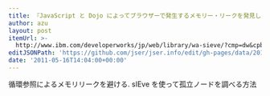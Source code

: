```yaml
---
title: 『JavaScript と Dojo によってブラウザーで発生するメモリー・リークを発見し、解決する』
author: azu
layout: post
itemUrl: >-
  http://www.ibm.com/developerworks/jp/web/library/wa-sieve/?cmp=dw&cpb=dwwdv&ct=dwrss&cr=dwrss&ccy=jp&csr=051311
editJSONPath: 'https://github.com/jser/jser.info/edit/gh-pages/data/2011/05/index.json'
date: '2011-05-16T14:04:00+00:00'
---
```

循環参照によるメモリリークを避ける.
sIEve を使って孤立ノードを調べる方法
